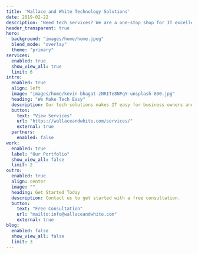 ```yaml
---
title: 'Wallace and White Technology Solutions'
date: 2019-02-22
description: 'Need tech services? We are a one-stop shop for IT excellence across a variety of industries. Take advantage of our team of experts for a fraction of the cost of maintaining an internal IT staff!'
header_transparent: true
hero:
  background: "images/home/home.jpeg"
  blend_mode: "overlay"
  theme: "primary"
services:
  enabled: true
  show_view_all: true
  limit: 6
intro:
  enabled: true
  align: left
  image: "images/home/kevin-bhagat-zNRITe8NPqY-unsplash-800.jpg"
  heading: "We Make Tech Easy"
  description: Our tech solutions makes IT easy for business owners and end users alike.
  button:
    text: "View Services"
    url: "https://wallaceandwhite.com/services/"
    external: true
  partners:
    enabled: false
work:
  enabled: true
  label: "Our Portfolio"
  show_view_all: false
  limit: 2
outro:
  enabled: true
  align: center
  image: ""
  heading: Get Started Today
  description: Contact us to get started with a free consultation.
  button:
    text: "Free Consultation"
    url: "mailto:info@wallaceandwhite.com"
    external: true
blog:
  enabled: false
  show_view_all: false
  limit: 3
---
```

